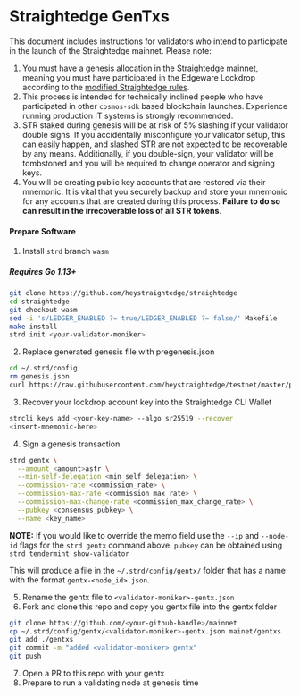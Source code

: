 # Straightedge GenTxs

This document includes instructions for validators who intend to participate in the launch of the Straightedge mainnet. Please note:

1. You must have a genesis allocation in the Straightedge mainnet, meaning you must have participated in the Edgeware Lockdrop according to the [modified Straightedge rules](https://medium.com/straightedge/on-the-straightedge-genesis-block-d073e78b9b02).
1. This process is intended for technically inclined people who have participated in other `cosmos-sdk` based blockchain launches. Experience running production IT systems is strongly recommended.
2. STR staked during genesis will be at risk of 5% slashing if your validator double signs. If you accidentally misconfigure your validator setup, this can easily happen, and slashed STR are not expected to be recoverable by any means. Additionally, if you double-sign, your validator will be tombstoned and you will be required to change operator and signing keys.
3. You will be creating public key accounts that are restored via their mnemonic. It is vital that you securely backup and store your mnemonic for any accounts that are created during this process. **Failure to do so can result in the irrecoverable loss of all STR tokens**.

#### Prepare Software

1. Install `strd` branch `wasm`

##### Requires Go 1.13+

```sh
git clone https://github.com/heystraightedge/straightedge
cd straightedge
git checkout wasm
sed -i 's/LEDGER_ENABLED ?= true/LEDGER_ENABLED ?= false/' Makefile
make install
strd init <your-validator-moniker>
```

2. Replace generated genesis file with pregenesis.json

```sh
cd ~/.strd/config
rm genesis.json
curl https://raw.githubusercontent.com/heystraightedge/testnet/master/pregenesis.json -o genesis.json
```

3. Recover your lockdrop account key into the Straightedge CLI Wallet

```sh
strcli keys add <your-key-name> --algo sr25519 --recover
<insert-mnemonic-here>
```

4. Sign a genesis transaction

```sh
strd gentx \
  --amount <amount>astr \
  --min-self-delegation <min_self_delegation> \
  --commission-rate <commission_rate> \
  --commission-max-rate <commission_max_rate> \
  --commission-max-change-rate <commission_max_change_rate> \
  --pubkey <consensus_pubkey> \
  --name <key_name>
```

**NOTE:**  If you would like to override the memo field use the `--ip` and `--node-id` flags for the `strd gentx` command above. `pubkey` can be obtained using `strd tendermint show-validator`

This will produce a file in the `~/.strd/config/gentx/` folder that has a name with the format `gentx-<node_id>.json`.

5. Rename the gentx file to `<validator-moniker>-gentx.json`
6. Fork and clone this repo and copy you gentx file into the gentx folder
  
```sh
git clone https://github.com/<your-github-handle>/mainnet
cp ~/.strd/config/gentx/<validator-moniker>-gentx.json mainet/gentxs
git add ./gentxs
git commit -m "added <validator-moniker> gentx"
git push
```

7. Open a PR to this repo with your gentx
8. Prepare to run a validating node at genesis time
